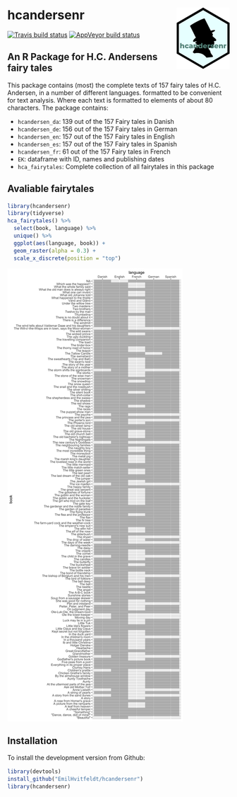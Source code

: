 
hcandersenr <img src='man/figures/logo.png' align="right" height="139" />
=========================================================================

<!-- badges: start -->
[![Travis build status](https://travis-ci.org/EmilHvitfeldt/hcandersenr.svg?branch=master)](https://travis-ci.org/EmilHvitfeldt/hcandersenr) [![AppVeyor build status](https://ci.appveyor.com/api/projects/status/github/EmilHvitfeldt/hcandersenr?branch=master&svg=true)](https://ci.appveyor.com/project/EmilHvitfeldt/hcandersenr) <!-- badges: end -->

An R Package for H.C. Andersens fairy tales
-------------------------------------------

This package contains (most) the complete texts of 157 fairy tales of H.C. Andersen, in a number of different languages. formatted to be convenient for text analysis. Where each text is formatted to elements of about 80 characters. The package contains:

-   `hcandersen_da`: 139 out of the 157 Fairy tales in Danish
-   `hcandersen_de`: 156 out of the 157 Fairy tales in German
-   `hcandersen_en`: 157 out of the 157 Fairy tales in English
-   `hcandersen_es`: 157 out of the 157 Fairy tales in Spanish
-   `hcandersen_fr`: 61 out of the 157 Fairy tales in French
-   `EK`: dataframe with ID, names and publishing dates
-   `hca_fairytales`: Complete collection of all fairytales in this package

Avaliable fairytales
--------------------

``` r
library(hcandersenr)
library(tidyverse)
hca_fairytales() %>% 
  select(book, language) %>% 
  unique() %>% 
  ggplot(aes(language, book)) + 
  geom_raster(alpha = 0.3) +
  scale_x_discrete(position = "top")
```

![](man/figures/README-unnamed-chunk-2-1.png)

Installation
------------

To install the development version from Github:

``` r
library(devtools)
install_github("EmilHvitfeldt/hcandersenr")
library(hcandersenr)
```
